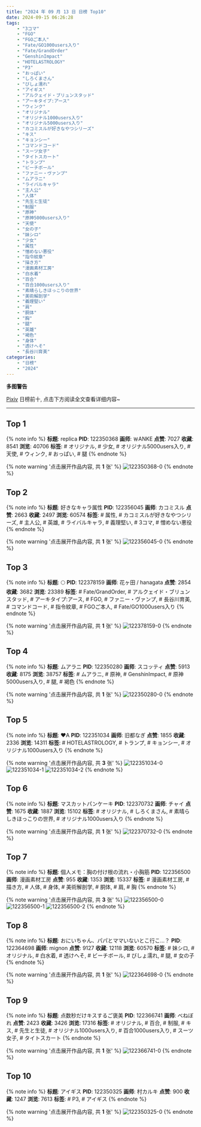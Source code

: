 ```yaml
---
title: "2024 年 09 月 13 日 日榜 Top10"
date: 2024-09-15 06:26:28
tags:
    - "3コマ"
    - "FGO"
    - "FGOご本人"
    - "Fate/GO1000users入り"
    - "Fate/GrandOrder"
    - "GenshinImpact"
    - "HOTELASTROLOGY"
    - "P3"
    - "おっぱい"
    - "しろくまさん"
    - "びしょ濡れ"
    - "アイギス"
    - "アルクェイド・ブリュンスタッド"
    - "アーキタイプ:アース"
    - "ウィンク"
    - "オリジナル"
    - "オリジナル1000users入り"
    - "オリジナル5000users入り"
    - "カコミスルが好きなやつシリーズ"
    - "キス"
    - "キョンシー"
    - "コマンドコード"
    - "スーツ女子"
    - "タイトスカート"
    - "トランプ"
    - "ビーチボール"
    - "ファニー・ヴァンプ"
    - "ムアラニ"
    - "ライバルキャラ"
    - "主人公"
    - "人体"
    - "先生と生徒"
    - "制服"
    - "原神"
    - "原神5000users入り"
    - "天使"
    - "女の子"
    - "妹シロ"
    - "少女"
    - "属性"
    - "憎めない悪役"
    - "指令紋章"
    - "描き方"
    - "漫画素材工房"
    - "白水着"
    - "百合"
    - "百合1000users入り"
    - "素晴らしきほっこりの世界"
    - "美術解剖学"
    - "義理堅い"
    - "肩"
    - "胴体"
    - "胸"
    - "腿"
    - "英雄"
    - "褐色"
    - "身体"
    - "透けへそ"
    - "長谷川育美"
categories:
    - "日榜"
    - "2024"
---
```


<i class="fa fa-triangle-exclamation"></i>**多图警告**<i class="fa fa-triangle-exclamation"></i>

[Pixiv](https://www.pixiv.net/) 日榜前十, 点击下方阅读全文查看详细内容~

<!-- more -->

---

## Top 1

{% note info %}
**标题**: replica
**PID**: 122350368 **画师**: ￦ANKE
**点赞**: 7027 **收藏**: 8541 **浏览**: 40706
**标签**: # オリジナル, # 少女, # オリジナル5000users入り, # 天使, # ウィンク, # おっぱい, # 腿
{% endnote %}

{% note warning '点击展开作品内容, 共 **1** 张' %}
![122350368-0](https://i.pixiv.re/img-original/img/2024/09/12/00/00/51/122350368_p0.jpg)
{% endnote %}

## Top 2

{% note info %}
**标题**: 好きなキャラ属性
**PID**: 122356045 **画师**: カコミスル
**点赞**: 2663 **收藏**: 2497 **浏览**: 60574
**标签**: # 属性, # カコミスルが好きなやつシリーズ, # 主人公, # 英雄, # ライバルキャラ, # 義理堅い, # 3コマ, # 憎めない悪役
{% endnote %}

{% note warning '点击展开作品内容, 共 **1** 张' %}
![122356045-0](https://i.pixiv.re/img-original/img/2024/09/12/05/14/27/122356045_p0.jpg)
{% endnote %}

## Top 3

{% note info %}
**标题**: 🌕
**PID**: 122378159 **画师**: 花ヶ田 / hanagata
**点赞**: 2854 **收藏**: 3682 **浏览**: 23389
**标签**: # Fate/GrandOrder, # アルクェイド・ブリュンスタッド, # アーキタイプ:アース, # FGO, # ファニー・ヴァンプ, # 長谷川育美, # コマンドコード, # 指令紋章, # FGOご本人, # Fate/GO1000users入り
{% endnote %}

{% note warning '点击展开作品内容, 共 **1** 张' %}
![122378159-0](https://i.pixiv.re/img-original/img/2024/09/13/00/11/35/122378159_p0.png)
{% endnote %}

## Top 4

{% note info %}
**标题**: ムアラニ
**PID**: 122350280 **画师**: スコッティ
**点赞**: 5913 **收藏**: 8175 **浏览**: 38757
**标签**: # ムアラニ, # 原神, # GenshinImpact, # 原神5000users入り, # 腿, # 褐色
{% endnote %}

{% note warning '点击展开作品内容, 共 **1** 张' %}
![122350280-0](https://i.pixiv.re/img-original/img/2024/09/12/00/00/25/122350280_p0.jpg)
{% endnote %}

## Top 5

{% note info %}
**标题**: ♥A
**PID**: 122351034 **画师**: 旧都なぎ
**点赞**: 1855 **收藏**: 2336 **浏览**: 14311
**标签**: # HOTELASTROLOGY, # トランプ, # キョンシー, # オリジナル1000users入り
{% endnote %}

{% note warning '点击展开作品内容, 共 **3** 张' %}
![122351034-0](https://i.pixiv.re/img-original/img/2024/09/12/00/14/16/122351034_p0.jpg)
![122351034-1](https://i.pixiv.re/img-original/img/2024/09/12/00/14/16/122351034_p1.jpg)
![122351034-2](https://i.pixiv.re/img-original/img/2024/09/12/00/14/16/122351034_p2.jpg)
{% endnote %}

## Top 6

{% note info %}
**标题**: マスカットパンケーキ
**PID**: 122370732 **画师**: チャイ
**点赞**: 1675 **收藏**: 1887 **浏览**: 15102
**标签**: # オリジナル, # しろくまさん, # 素晴らしきほっこりの世界, # オリジナル1000users入り
{% endnote %}

{% note warning '点击展开作品内容, 共 **1** 张' %}
![122370732-0](https://i.pixiv.re/img-original/img/2024/09/12/20/30/01/122370732_p0.png)
{% endnote %}

## Top 7

{% note info %}
**标题**: 個人メモ：胸の付け根の流れ・小胸筋
**PID**: 122356500 **画师**: 漫画素材工房
**点赞**: 955 **收藏**: 1353 **浏览**: 15337
**标签**: # 漫画素材工房, # 描き方, # 人体, # 身体, # 美術解剖学, # 胴体, # 肩, # 胸
{% endnote %}

{% note warning '点击展开作品内容, 共 **3** 张' %}
![122356500-0](https://i.pixiv.re/img-original/img/2024/09/12/06/00/10/122356500_p0.jpg)
![122356500-1](https://i.pixiv.re/img-original/img/2024/09/12/06/00/10/122356500_p1.jpg)
![122356500-2](https://i.pixiv.re/img-original/img/2024/09/12/06/00/10/122356500_p2.jpg)
{% endnote %}

## Top 8

{% note info %}
**标题**: おにいちゃん、パパとママいないとこ行こ…？
**PID**: 122364698 **画师**: mignon
**点赞**: 9127 **收藏**: 12118 **浏览**: 60570
**标签**: # 妹シロ, # オリジナル, # 白水着, # 透けへそ, # ビーチボール, # びしょ濡れ, # 腿, # 女の子
{% endnote %}

{% note warning '点击展开作品内容, 共 **1** 张' %}
![122364698-0](https://i.pixiv.re/img-original/img/2024/09/12/15/59/31/122364698_p0.jpg)
{% endnote %}

## Top 9

{% note info %}
**标题**: 点数秒だけキスするご褒美
**PID**: 122366741 **画师**: べねぼれ
**点赞**: 2423 **收藏**: 3426 **浏览**: 17316
**标签**: # オリジナル, # 百合, # 制服, # キス, # 先生と生徒, # オリジナル1000users入り, # 百合1000users入り, # スーツ女子, # タイトスカート
{% endnote %}

{% note warning '点击展开作品内容, 共 **1** 张' %}
![122366741-0](https://i.pixiv.re/img-original/img/2024/09/12/18/00/03/122366741_p0.png)
{% endnote %}

## Top 10

{% note info %}
**标题**: アイギス
**PID**: 122350325 **画师**: 村カルキ
**点赞**: 900 **收藏**: 1247 **浏览**: 7613
**标签**: # P3, # アイギス
{% endnote %}

{% note warning '点击展开作品内容, 共 **1** 张' %}
![122350325-0](https://i.pixiv.re/img-original/img/2024/09/12/00/00/37/122350325_p0.jpg)
{% endnote %}
